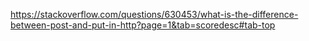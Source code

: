 https://stackoverflow.com/questions/630453/what-is-the-difference-between-post-and-put-in-http?page=1&tab=scoredesc#tab-top
